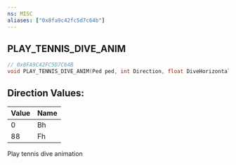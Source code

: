 ```yaml
---
ns: MISC
aliases: ["0x8fa9c42fc5d7c64b"]
---
```

## PLAY_TENNIS_DIVE_ANIM

```c
// 0x8FA9C42FC5D7C64B
void PLAY_TENNIS_DIVE_ANIM(Ped ped, int Direction, float DiveHorizontal, float DiveVertical, float playRate, bool slowBlend);
```

## Direction Values:
| Value | Name |
| --- | --- |
| 0 | Bh |
| 88 | Fh |


Play tennis dive animation

